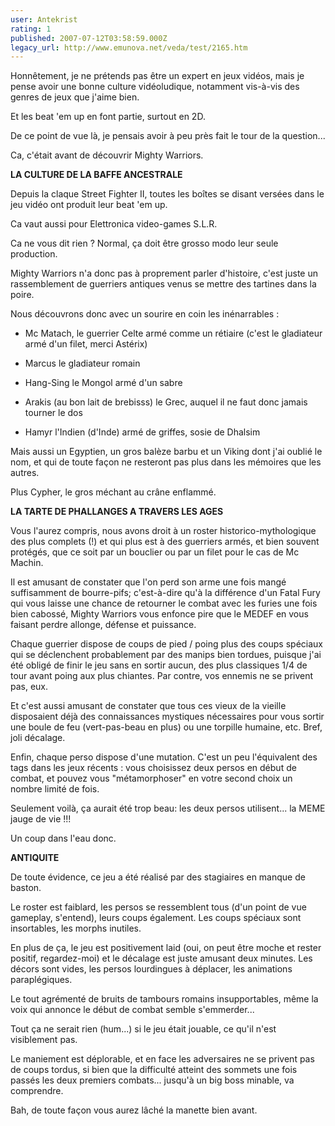 ```yaml
---
user: Antekrist
rating: 1
published: 2007-07-12T03:58:59.000Z
legacy_url: http://www.emunova.net/veda/test/2165.htm
---
```

Honnêtement, je ne prétends pas être un expert en jeux vidéos, mais je pense avoir une bonne culture vidéoludique, notamment vis-à-vis des genres de jeux que j'aime bien.  

Et les beat 'em up en font partie, surtout en 2D.  

De ce point de vue là, je pensais avoir à peu près fait le tour de la question...  

Ca, c'était avant de découvrir Mighty Warriors.  

  

**LA CULTURE DE LA BAFFE ANCESTRALE**  

Depuis la claque Street Fighter II, toutes les boîtes se disant versées dans le jeu vidéo ont produit leur beat 'em up.  

Ca vaut aussi pour Elettronica video-games S.L.R.  

Ca ne vous dit rien ? Normal, ça doit être grosso modo leur seule production.  

Mighty Warriors n'a donc pas à proprement parler d'histoire, c'est juste un rassemblement de guerriers antiques venus se mettre des tartines dans la poire.  

Nous découvrons donc avec un sourire en coin les inénarrables :  

  

- Mc Matach, le guerrier Celte armé comme un rétiaire (c'est le gladiateur armé d'un filet, merci Astérix)  

- Marcus le gladiateur romain  

- Hang-Sing le Mongol armé d'un sabre  

- Arakis (au bon lait de brebisss) le Grec, auquel il ne faut donc jamais tourner le dos  

- Hamyr l'Indien (d'Inde) armé de griffes, sosie de Dhalsim  

Mais aussi un Egyptien, un gros balèze barbu et un Viking dont j'ai oublié le nom, et qui de toute façon ne resteront pas plus dans les mémoires que les autres.  

Plus Cypher, le gros méchant au crâne enflammé.  

  

**LA TARTE DE PHALLANGES A TRAVERS LES AGES**  

Vous l'aurez compris, nous avons droit à un roster historico-mythologique des plus complets (!) et qui plus est à des guerriers armés, et bien souvent protégés, que ce soit par un bouclier ou par un filet pour le cas de Mc Machin.  

Il est amusant de constater que l'on perd son arme une fois mangé suffisamment de bourre-pifs; c'est-à-dire qu'à la différence d'un Fatal Fury qui vous laisse une chance de retourner le combat avec les furies une fois bien cabossé, Mighty Warriors vous enfonce pire que le MEDEF en vous faisant perdre allonge, défense et puissance.  

  

Chaque guerrier dispose de coups de pied / poing plus des coups spéciaux qui se déclenchent probablement par des manips bien tordues, puisque j'ai été obligé de finir le jeu sans en sortir aucun, des plus classiques 1/4 de tour avant poing aux plus chiantes. Par contre, vos ennemis ne se privent pas, eux.  

Et c'est aussi amusant de constater que tous ces vieux de la vieille disposaient déjà des connaissances mystiques nécessaires pour vous sortir une boule de feu (vert-pas-beau en plus) ou une torpille humaine, etc. Bref, joli décalage.  

  

Enfin, chaque perso dispose d'une mutation. C'est un peu l'équivalent des tags dans les jeux récents : vous choisissez deux persos en début de combat, et pouvez vous "métamorphoser" en votre second choix un nombre limité de fois.  

Seulement voilà, ça aurait été trop beau: les deux persos utilisent... la MEME jauge de vie !!!  

Un coup dans l'eau donc.  

  

**ANTIQUITE**  

De toute évidence, ce jeu a été réalisé par des stagiaires en manque de baston.  

Le roster est faiblard, les persos se ressemblent tous (d'un point de vue gameplay, s'entend), leurs coups également. Les coups spéciaux sont insortables, les morphs inutiles.  

En plus de ça, le jeu est positivement laid (oui, on peut être moche et rester positif, regardez-moi) et le décalage est juste amusant deux minutes. Les décors sont vides, les persos lourdingues à déplacer, les animations paraplégiques.  

Le tout agrémenté de bruits de tambours romains insupportables, même la voix qui annonce le début de combat semble s'emmerder...  

Tout ça ne serait rien (hum...) si le jeu était jouable, ce qu'il n'est visiblement pas.  

Le maniement est déplorable, et en face les adversaires ne se privent pas de coups tordus, si bien que la difficulté atteint des sommets une fois passés les deux premiers combats... jusqu'à un big boss minable, va comprendre.  

Bah, de toute façon vous aurez lâché la manette bien avant.